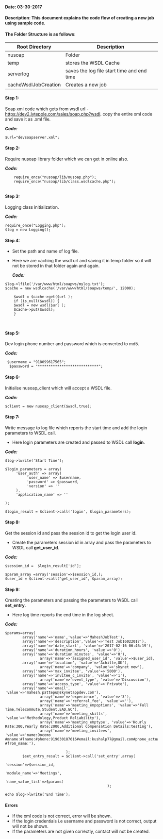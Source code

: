 #### Date: 03-30-2017
#### Description: This document explains the code flow of creating a new job using sample code.

#### The Folder Structure is as follows:
   
   
   Root Directory | Description
------------ | -------------
nusoap | Folder |
temp | stores the WSDL Cache | 
serverlog | saves the log file start time and end time |
cacheWsdlJobCreation | Creates a new job |

#### Step 1:

Soap xml code which gets from wsdl url - https://dev2.lytepole.com/sales/soap.php?wsdl. copy the entire xml code and save it as .xml file.

**_Code:_**
	
```
$url="devsoapserver.xml";

```

#### Step 2:

Require nusoap library folder which we can get in online also.

**_Code:_**
	
```
	require_once("nusoap/lib/nusoap.php");
	require_once("nusoap/lib/class.wsdlcache.php");
  
  ```
  
  #### Step 3:
  
  Logging class initialization.
  
  **_Code:_**
	
```
require_once("Logging.php");
$log = new Logging();
```

#### Step 4:

- Set the path and name of log file. 
- Here we are caching the wsdl url and saving it in temp folder so it will not be stored in that folder again and again.

  **_Code:_**
	
```
$log->lfile('/var/www/html/soapws/mylog.txt');
$cache = new wsdlcache('/var/www/html/soapws/temp/', 12000);

	$wsdl = $cache->get($url );
	if (is_null($wsdl)) {
	$wsdl = new wsdl($url );
	$cache->put($wsdl);
	}
  
 
```

#### Step 5:

Dev login phone number and password which is converted to md5.

**_Code:_**
	
```
 $username = "918099617565";
  $password = "****************************";
```

#### Step 6:

Initialise nusoap_client which will accept a WSDL file.

**_Code:_**
	
```
$client = new nusoap_client($wsdl,true);

```

#### Step 7:

Write message to log file which reports the start time and add the login parameters to WSDL call.

- Here login parameters are created and passed to WSDL call **login**.

**_Code:_**
	
```
$log->lwrite('Start Time');
    
$login_parameters = array(
     'user_auth' => array(
          'user_name' => $username,
          'password' => $password,
          'version' => ''
     ),
     'application_name' => ''
        
);
    
$login_result = $client->call('login', $login_parameters);
```

#### Step 8:

Get the session id and pass the session id to get the login user id.

- Create the parameters session id in array and pass the parameters to WSDL call **get_user_id**.

**_Code:_**
	
```
$session_id =  $login_result['id'];

$param_array =array('session'=>$session_id,);
$user_id = $client->call("get_user_id", $param_array);

```

#### Step 9:

Creating the parameters and passing the parameters to WSDL call **set_entry**.

- Here log time reports the end time in the log sheet.

**_Code:_**
	
```
$params=array(
        array('name'=>'name','value'=>'MaheshJobTest'),	
        array('name'=>'description','value'=>'Test Job16022017'),
        array('name'=>'date_start', 'value'=>'2017-02-16 06:46:19'),							
        array('name'=>'duration_hours', 'value'=>'0'),
        array('name'=>'duration_minutes', 'value'=>'0'),	
				array('name'=>'assigned_user_id', 'value'=>$user_id),										
        array('name'=>'location', 'value'=>'Achille,OK'),	
				array('name'=>'company', 'value'=>'skynet new'),		
        array('name'=>'max_invitee', 'value'=>'5000'),	
        array('name'=>'invitee_c_invite', 'value'=>'1'),
				array('name'=>'event_type', 'value'=>'Discussion'),
        array('name'=>'access_type', 'value'=>'Private'),	
        array('name'=>'email', 'value'=>'mahesh.pattepu@skynetappdev.com'),	
				array('name'=>'experience', 'value'=>'3'),
				array('name'=>'referral_fee', 'value'=>''),
				array('name'=>'meeting_empoptions', 'value'=>'Full Time,Telecommute,Student,EAD,GC'),
				array('name'=>'meeting_skills', 'value'=>'Methodology,Product Reliability'),
				array('name'=>'meeting_emptype', 'value'=>'Hourly Rate:300,Yearly Rate:2000,Additional Compensation Details:testing'),
				array('name'=>'meeting_invitees', 'value'=>'name:Docomo  #mname:#lname:#phone:919030187616#email:kushalp77@gmail.com#phone_actual:919030187616#to_name:Docomo  #from_name:'),
						
                            );
		$set_entry_result = $client->call('set_entry',array(
                                                         'session'=>$session_id,
                                                         'module_name'=>'Meetings',
                                                         'name_value_list'=>$params)
                                               );

echo $log->lwrite('End Time');
 ```
 


#### Errors

- If the xml code is not correct, error will be shown.
- If the login credentials i.e username and password is not correct, output will not be shown.
- If the parameters are not given correctly, contact will not be created.





